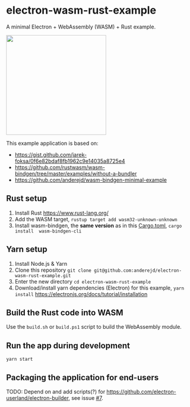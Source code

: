 electron-wasm-rust-example
==========================

A minimal Electron + WebAssembly (WASM) + Rust example.

<img src="https://user-images.githubusercontent.com/3704611/55944698-73ff7400-5c49-11e9-82f0-ade167ae2754.png" width="269px">

This example application is based on:

 - https://gist.github.com/jarek-foksa/0f6e82bdaf8fb1962c9e14035a8725e4
 - https://github.com/rustwasm/wasm-bindgen/tree/master/examples/without-a-bundler
 - https://github.com/anderejd/wasm-bindgen-minimal-example

Rust setup
----------

 1. Install Rust <https://www.rust-lang.org/>
 1. Add the WASM target, `rustup target add wasm32-unknown-unknown`
 1. Install wasm-bindgen, the __same version__ as in this [Cargo.toml](Cargo.toml), `cargo install  wasm-bindgen-cli`

Yarn setup
---------

 1. Install Node.js & Yarn
 1. Clone this repository `git clone git@github.com:anderejd/electron-wasm-rust-example.git`
 1. Enter the new directory `cd electron-wasm-rust-example`
 1. Download/install yarn dependencies (Electron) for this example, `yarn install` <https://electronjs.org/docs/tutorial/installation>

Build the Rust code into WASM
-----------------------------

Use the `build.sh` or `build.ps1` script to build the WebAssembly module.

Run the app during development
------------------------------

`yarn start`

Packaging the application for end-users
---------------------------------------

TODO: Depend on and add scripts(?) for <https://github.com/electron-userland/electron-builder>, see issue [#7].

[#7]: https://github.com/anderejd/electron-wasm-rust-example/issues/7
